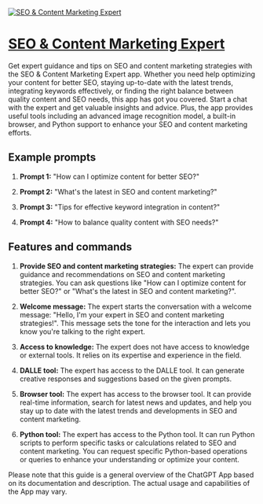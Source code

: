[![SEO & Content Marketing Expert](null)](https://chat.openai.com/g/g-6KQKpNIuQ-seo-content-marketing-expert)

# [SEO & Content Marketing Expert](https://chat.openai.com/g/g-6KQKpNIuQ-seo-content-marketing-expert)

Get expert guidance and tips on SEO and content marketing strategies with the SEO & Content Marketing Expert app. Whether you need help optimizing your content for better SEO, staying up-to-date with the latest trends, integrating keywords effectively, or finding the right balance between quality content and SEO needs, this app has got you covered. Start a chat with the expert and get valuable insights and advice. Plus, the app provides useful tools including an advanced image recognition model, a built-in browser, and Python support to enhance your SEO and content marketing efforts.

## Example prompts

1. **Prompt 1:** "How can I optimize content for better SEO?"

2. **Prompt 2:** "What's the latest in SEO and content marketing?"

3. **Prompt 3:** "Tips for effective keyword integration in content?"

4. **Prompt 4:** "How to balance quality content with SEO needs?"

## Features and commands

1. **Provide SEO and content marketing strategies:** The expert can provide guidance and recommendations on SEO and content marketing strategies. You can ask questions like "How can I optimize content for better SEO?" or "What's the latest in SEO and content marketing?".

2. **Welcome message:** The expert starts the conversation with a welcome message: "Hello, I'm your expert in SEO and content marketing strategies!". This message sets the tone for the interaction and lets you know you're talking to the right expert.

3. **Access to knowledge:** The expert does not have access to knowledge or external tools. It relies on its expertise and experience in the field.

4. **DALLE tool:** The expert has access to the DALLE tool. It can generate creative responses and suggestions based on the given prompts.

5. **Browser tool:** The expert has access to the browser tool. It can provide real-time information, search for latest news and updates, and help you stay up to date with the latest trends and developments in SEO and content marketing.

6. **Python tool:** The expert has access to the Python tool. It can run Python scripts to perform specific tasks or calculations related to SEO and content marketing. You can request specific Python-based operations or queries to enhance your understanding or optimize your content.

Please note that this guide is a general overview of the ChatGPT App based on its documentation and description. The actual usage and capabilities of the App may vary.